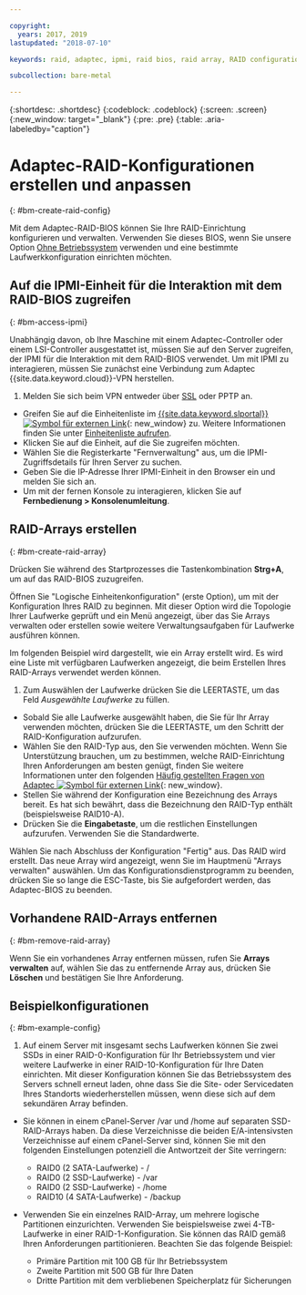 ```yaml
---

copyright:
  years: 2017, 2019
lastupdated: "2018-07-10"

keywords: raid, adaptec, ipmi, raid bios, raid array, RAID configuration

subcollection: bare-metal

---
```


{:shortdesc: .shortdesc}
{:codeblock: .codeblock}
{:screen: .screen}
{:new_window: target="_blank"}
{:pre: .pre}
{:table: .aria-labeledby="caption"}

# Adaptec-RAID-Konfigurationen erstellen und anpassen
{: #bm-create-raid-config}

Mit dem Adaptec-RAID-BIOS können Sie Ihre RAID-Einrichtung konfigurieren und verwalten. Verwenden Sie dieses BIOS, wenn Sie unsere Option [Ohne Betriebssystem](/docs/bare-metal?topic=bare-metal-the-no-os-option) verwenden und eine bestimmte Laufwerkkonfiguration einrichten möchten.

## Auf die IPMI-Einheit für die Interaktion mit dem RAID-BIOS zugreifen
{: #bm-access-ipmi}

Unabhängig davon, ob Ihre Maschine mit einem Adaptec-Controller oder einem LSI-Controller ausgestattet ist, müssen Sie auf den Server zugreifen, der IPMI für die Interaktion mit dem RAID-BIOS verwendet. Um mit IPMI zu interagieren, müssen Sie zunächst eine Verbindung zum Adaptec {{site.data.keyword.cloud}}-VPN herstellen.
1. Melden Sie sich beim VPN entweder über [SSL](/docs/infrastructure/iaas-vpn?topic=VPN-setup-ssl-vpn-connections#setup-ssl-vpn-connections) oder PPTP an.
* Greifen Sie auf die Einheitenliste im [{{site.data.keyword.slportal}} ![Symbol für externen Link](../icons/launch-glyph.svg "Symbol für externen Link")](https://cloud.ibm.com/){: new_window} zu. Weitere Informationen finden Sie unter [Einheitenliste aufrufen](/docs/infrastructure/vsi?topic=virtual-servers-managing-virtual-servers).
* Klicken Sie auf die Einheit, auf die Sie zugreifen möchten.
* Wählen Sie die Registerkarte "Fernverwaltung" aus, um die IPMI-Zugriffsdetails für Ihren Server zu suchen.
* Geben Sie die IP-Adresse Ihrer IPMI-Einheit in den Browser ein und melden Sie sich an.
* Um mit der fernen Konsole zu interagieren, klicken Sie auf **Fernbedienung > Konsolenumleitung**.

## RAID-Arrays erstellen
{: #bm-create-raid-array}

Drücken Sie während des Startprozesses die Tastenkombination  **Strg+A**, um auf das RAID-BIOS zuzugreifen.

Öffnen Sie "Logische Einheitenkonfiguration" (erste Option), um mit der Konfiguration Ihres RAID zu beginnen. Mit dieser Option wird die Topologie Ihrer Laufwerke geprüft und ein Menü angezeigt, über das Sie Arrays verwalten oder erstellen sowie weitere Verwaltungsaufgaben für Laufwerke ausführen können.

Im folgenden Beispiel wird dargestellt, wie ein Array erstellt wird. Es wird eine Liste mit verfügbaren Laufwerken angezeigt, die beim Erstellen Ihres RAID-Arrays verwendet werden können.

1. Zum Auswählen der Laufwerke drücken Sie die LEERTASTE, um das Feld *Ausgewählte Laufwerke* zu füllen.
* Sobald Sie alle Laufwerke ausgewählt haben, die Sie für Ihr Array verwenden möchten, drücken Sie die LEERTASTE, um den Schritt der RAID-Konfiguration aufzurufen.
* Wählen Sie den RAID-Typ aus, den Sie verwenden möchten. Wenn Sie Unterstützung brauchen, um zu bestimmen, welche RAID-Einrichtung Ihren Anforderungen am besten genügt, finden Sie weitere Informationen unter den folgenden [Häufig gestellten Fragen von Adaptec ![Symbol für externen Link](../icons/launch-glyph.svg "Symbol für externen Link")](http://www.adaptec.com/en-us/_common/compatibility/_education/raid_level_compar_wp.htm){: new_window}.
* Stellen Sie während der Konfiguration eine Bezeichnung des Arrays bereit. Es hat sich bewährt, dass die Bezeichnung den RAID-Typ enthält (beispielsweise RAID10-A).
* Drücken Sie die **Eingabetaste**, um die restlichen Einstellungen aufzurufen. Verwenden Sie die Standardwerte.

Wählen Sie nach Abschluss der Konfiguration "Fertig" aus. Das RAID wird erstellt. Das neue Array wird angezeigt, wenn Sie im Hauptmenü "Arrays verwalten" auswählen. Um das Konfigurationsdienstprogramm zu beenden, drücken Sie so lange die ESC-Taste, bis Sie aufgefordert werden, das Adaptec-BIOS zu beenden.

## Vorhandene RAID-Arrays entfernen
{: #bm-remove-raid-array}

Wenn Sie ein vorhandenes Array entfernen müssen, rufen Sie **Arrays verwalten** auf, wählen Sie das zu entfernende Array aus, drücken Sie **Löschen** und bestätigen Sie Ihre Anforderung.

## Beispielkonfigurationen
{: #bm-example-config}

1. Auf einem Server mit insgesamt sechs Laufwerken können Sie zwei SSDs in einer RAID-0-Konfiguration für Ihr Betriebssystem und vier weitere Laufwerke in einer RAID-10-Konfiguration für Ihre Daten einrichten. Mit dieser Konfiguration können Sie das Betriebssystem des Servers schnell erneut laden, ohne dass Sie die Site- oder Servicedaten Ihres Standorts wiederherstellen müssen, wenn diese sich auf dem sekundären Array befinden.

* Sie können in einem cPanel-Server /var und /home auf separaten SSD-RAID-Arrays haben. Da diese Verzeichnisse die beiden E/A-intensivsten Verzeichnisse auf einem cPanel-Server sind, können Sie mit den folgenden Einstellungen potenziell die Antwortzeit der Site verringern:
  * RAID0 (2 SATA-Laufwerke) - /
  * RAID0 (2 SSD-Laufwerke) - /var
  * RAID0 (2 SSD-Laufwerke) - /home
  * RAID10 (4 SATA-Laufwerke) - /backup

* Verwenden Sie ein einzelnes RAID-Array, um mehrere logische Partitionen einzurichten. Verwenden Sie beispielsweise zwei 4-TB-Laufwerke in einer RAID-1-Konfiguration. Sie können das RAID gemäß Ihren Anforderungen partitionieren. Beachten Sie das folgende Beispiel:
  * Primäre Partition mit 100 GB für Ihr Betriebssystem
  * Zweite Partition mit 500 GB für Ihre Daten
  * Dritte Partition mit dem verbliebenen Speicherplatz für Sicherungen
